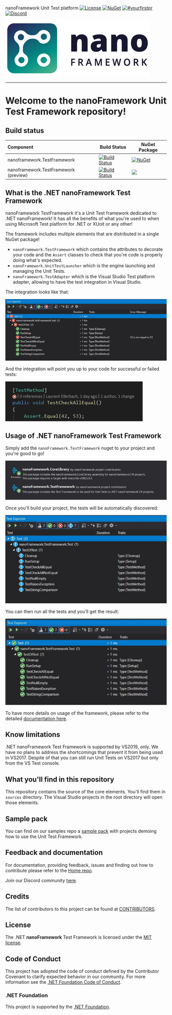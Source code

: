 nanoFramework Unit Test platform
[![License](https://img.shields.io/badge/License-MIT-blue.svg)](LICENSE) [![NuGet](https://img.shields.io/nuget/dt/nanoframework.TestFramework.svg?label=NuGet&style=flat&logo=nuget)](https://www.nuget.org/packages/nanoframework.TestFramework/) [![#yourfirstpr](https://img.shields.io/badge/first--timers--only-friendly-blue.svg)](https://github.com/nanoframework/Home/blob/master/CONTRIBUTING.md) [![Discord](https://img.shields.io/discord/478725473862549535.svg?logo=discord&logoColor=white&label=Discord&color=7289DA)](https://discord.gg/gCyBu8T)

![nanoFramework logo](https://github.com/nanoframework/Home/blob/master/resources/logo/nanoFramework-repo-logo.png)

-----

# Welcome to the **nanoFramework** Unit Test Framework repository!

## Build status

| Component | Build Status | NuGet Package |
|:-|---|---|
| nanoframework.TestFramework | [![Build Status](https://dev.azure.com/nanoframework/nanoframework.TestFramework/_apis/build/status/nanoFramework.TestFramework?repoName=nanoframework%2FnanoFramework.TestFramework&branchName=master)](https://dev.azure.com/nanoframework/nanoframework.TestFramework/_build/latest?definitionId=67&repoName=nanoframework%2FnanoFramework.TestFramework&branchName=master) | [![NuGet](https://img.shields.io/nuget/v/nanoframework.TestFramework.svg?label=NuGet&style=flat&logo=nuget)](https://www.nuget.org/packages/nanoframework.TestFramework/) |
| nanoframework.TestFramework (preview) | [![Build Status](https://dev.azure.com/nanoframework/nanoframework.TestFramework/_apis/build/status/nanoFramework.TestFramework?repoName=nanoframework%2FnanoFramework.TestFramework&branchName=develop)](https://dev.azure.com/nanoframework/nanoframework.TestFramework/_build/latest?definitionId=67&repoName=nanoframework%2FnanoFramework.TestFramework&branchName=develop) | [![](https://badgen.net/badge/NuGet/preview/D7B023?icon=https://simpleicons.now.sh/azuredevops/fff)](https://dev.azure.com/nanoframework/feed/_packaging?_a=package&feed=sandbox&package=nanoframework.TestFramework&protocolType=NuGet&view=overview) |

## What is the .NET nanoFramework Test Framework

nanoFramework TestFramework it's a Unit Test framework dedicated to .NET nanoFramework! It has all the benefits of what you're used to when using Microsoft Test platform for .NET or XUnit or any other!

The framework includes multiple elements that are distributed in a single NuGet package!

- `nanoFramework.TestFramework` which contains the attributes to decorate your code and the `Assert` classes to check that you're code is properly doing what's expected.
- `nanoFramework.UnitTestLauncher` which is the engine launching and managing the Unit Tests.
- `nanoFramework.TestAdapter` which is the Visual Studio Test platform adapter, allowing to have the test integration in Visual Studio.

The integration looks like that:

![test integration](assets/test-integration-vs.jpg)

And the integration will point you up to your code for successful or failed tests:

![test integration failed](assets/test-integration-vs-failed.jpg)

## Usage of .NET nanoFramework Test Framework

Simply add the `nanoFramework.TestFramework` nuget to your project and you're good to go!

![test nuget](assets/test-nuget-test-framework.jpg)

Once you'll build your project, the tests will be automatically discovered:

![test discovered](assets/test-discovered.jpg)

You can then run all the tests and you'll get the result:

![test success](assets/test-success.jpg)

To have more details on usage of the framework, please refer to the detailed [documentation here](https://docs.nanoframework.net/).

## Know limitations

.NET nanoFramework Test Framework is supported by VS2019, only. We have no plans to address the shortcomings that prevent it from being used in VS2017.
Despite of that you can still run Unit Tests on VS2017 but only from the VS Test console.

## What you'll find in this repository

This repository contains the source of the core elements. You'll find them in `sources` directory. The Visual Studio projects in the root directory will open those elements. 

## Sample pack

You can find on our samples repo a [sample pack](https://github.com/nanoframework/Samples/tree/master/samples/UnitTest) with projects demoing how to use the Unit Test Framework.

## Feedback and documentation

For documentation, providing feedback, issues and finding out how to contribute please refer to the [Home repo](https://github.com/nanoframework/Home).

Join our Discord community [here](https://discord.gg/gCyBu8T).

## Credits

The list of contributors to this project can be found at [CONTRIBUTORS](https://github.com/nanoframework/Home/blob/master/CONTRIBUTORS.md).

## License

The .NET **nanoFramework** Test Framework is licensed under the [MIT license](LICENSE.md).

## Code of Conduct

This project has adopted the code of conduct defined by the Contributor Covenant to clarify expected behavior in our community.
For more information see the [.NET Foundation Code of Conduct](https://dotnetfoundation.org/code-of-conduct).

### .NET Foundation

This project is supported by the [.NET Foundation](https://dotnetfoundation.org).
